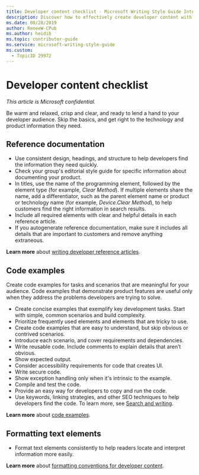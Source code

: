 ```yaml
---
title: Developer content checklist - Microsoft Writing Style Guide Internal
description: Discover how to effectively create developer content with this comprehensive checklist. Learn best practices for reference documentation, code examples, and text formatting to enhance clarity and usability.
ms.date: 08/28/2019
author: ReneeW-CPub
ms.author: heidib
ms.topic: contributor-guide
ms.service: microsoft-writing-style-guide
ms.custom:
  - TopicID 29972
---
```



# Developer content checklist

*This article is Microsoft confidential.*

Be warm and relaxed, crisp and clear, and ready to lend a hand to your developer audience. Skip the basics, and get right to the technology and product information they need.

## Reference documentation

- Use consistent design, headings, and structure to help developers find the information they need quickly.
- Check your group's editorial style guide for specific information about documenting your product.
- In titles, use the name of the programming element, followed by the element type (for example, *Clear Method*). If multiple elements share the name, add a differentiator, such as the parent element name or product or technology name (for example, *Device.Clear Method*), to help customers find the right information in search results.
- Include all required elements with clear and helpful details in each reference article.
- If you autogenerate reference documentation, make sure it includes all details that are important to customers and remove anything extraneous.

**Learn more** about [writing developer reference articles](/style-guide/developer-content/reference-documentation).

## Code examples

Create code examples for tasks and scenarios that are meaningful for your audience. Code examples that demonstrate product features are useful only when they address the problems developers are trying to solve.

- Create concise examples that exemplify key development tasks. Start with simple, common scenarios and build complexity.
- Prioritize frequently used elements and elements that are tricky to use.
- Create code examples that are easy to understand, but skip obvious or contrived scenarios.
- Introduce each scenario, and cover requirements and dependencies.
- Write reusable code. Include comments to explain details that aren’t obvious.
- Show expected output.
- Consider accessibility requirements for code that creates UI.
- Write secure code.
- Show exception handling only when it's intrinsic to the example.
- Compile and test the code.
- Provide an easy way for developers to copy and run the code.
- Use keywords, linking strategies, and other SEO techniques to help developers find the code. To learn more, see [Search and writing](/style-guide/search-writing).

**Learn more** about [code examples](/style-guide/developer-content/code-examples).

## Formatting text elements

- Format text elements consistently to help readers locate and interpret information more easily.

**Learn more** about [formatting conventions for developer content](/style-guide/developer-content/formatting-developer-text-elements).